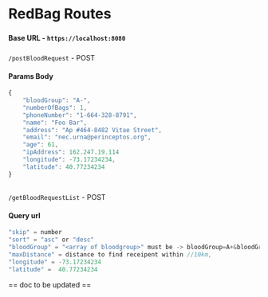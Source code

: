 # RedBag Routes
###
#### Base URL - `https://localhost:8080`

###
`/postBloodRequest` - POST

#### Params Body
```js
{
	"bloodGroup": "A-",
	"numberOfBags": 1,
	"phoneNumber": "1-664-328-8791",
	"name": "Foo Bar",
	"address": "Ap #464-8482 Vitae Street",
	"email": "nec.urna@perinceptos.org",
	"age": 61,
	"ipAddress": 162.247.19.114
	"longitude": -73.17234234,
	"latitude": 40.77234234
}
```

##
`/getBloodRequestList` - POST

#### Query url
```js
"skip" = number
"sort" = "asc" or "desc"
"bloodGroup" = "<array of bloodgroup>" must be -> bloodGroup=A+&bloodGroup=O- in encoded format
"maxDistance" = distance to find receipent within //10km,
"longitude" = -73.17234234
"latitude" =  40.77234234
```

== doc to be updated == 